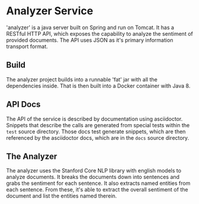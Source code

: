 # Analyzer Service

'analyzer' is a java server built on Spring and run on Tomcat. It has a RESTful HTTP API, which exposes the capability to analyze the sentiment of provided documents. The API uses JSON as it's primary information transport format.

## Build

The analyzer project builds into a runnable 'fat' jar with all the dependencies inside. That is then built into a Docker container with Java 8.

## API Docs

The API of the service is described by documentation using asciidoctor. Snippets that describe the calls are generated from special tests within the `test` source directory. Those docs test generate snippets, which are then referenced by the asciidoctor docs, which are in the `docs` source directory.

## The Analyzer

The analyzer uses the Stanford Core NLP library with english models to analyze documents. It breaks the documents down into sentences and grabs the sentiment for each sentence. It also extracts named entities from each sentence. From these, it's able to extract the overall sentiment of the document and list the entities named therein.